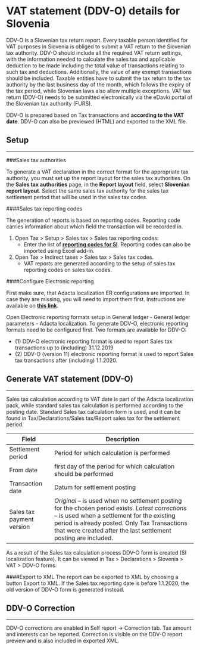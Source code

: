 # VAT statement (DDV-O) details for Slovenia

DDV-O is a Slovenian tax return report. Every taxable person identified for VAT purposes in Slovenia is obliged to submit a VAT return to the Slovenian tax authority. DDV-O should include all the required VAT return settings, with the information needed to calculate the sales tax and applicable deduction to be made including the total value of transactions relating to such tax and deductions. Additionally, the value of any exempt transactions should be included. Taxable entities have to submit the tax return to the tax authority by the last business day of the month, which follows the expiry of the tax period, while Slovenian laws also allow multiple exceptions. VAT tax return (DDV-O) needs to be submitted electronically via the eDavki portal of the Slovenian tax authority (FURS).

DDV-O is prepared based on Tax transactions and **according to the VAT date**. DDV-O can also be previewed (HTML) and exported to the XML file.

## **Setup**
----

###Sales tax authorities

To generate a VAT declaration in the correct format for the appropriate tax authority, you must set up the report layout for the sales tax authorities. On the **Sales tax authorities** page, in the **Report layout** field, select **Slovenian report layout**. Select the same sales tax authority for the sales tax settlement period that will be used in the sales tax codes. 

####Sales tax reporting codes

The generation of reports is based on reporting codes. Reporting code carries information about which field the transaction will be recorded in. 

1. Open Tax > Setup > Sales tax > Sales tax reporting codes:
   - Enter the list of **[reporting codes for SI](Reporting-codes.zip)**. Reporting codes can also be imported using Excel add-in. 
2. Open Tax > Indirect taxes > Sales tax > Sales tax codes.
   - VAT reports are generated according to the setup of sales tax reporting codes on sales tax codes.  

####Configure Electronic reporting 

First make sure, that Adacta localization ER configurations are imported. In case they are missing, you will need to import them first. Instructions are available on [**this link**](/How-to/Import-Adacta-ER-configurations). 

Open Electronic reporting formats setup in General ledger - General ledger parameters - Adacta localization. To generate DDV-O, electronic reporting formats need to be configured first. Two formats are available for DDV-O: 
   - (1) DDV-O electronic reporting format is used to report Sales tax transactions up to (including) 31.12.2019 
   - (2) DDV-O (version 11) electronic reporting format is used to report Sales tax transactions after (including) 1.1.2020. 

## **Generate VAT statement (DDV-O)** 
----

Sales tax calculation according to VAT date is part of the Adacta localization pack, while standard sales tax calculation is performed according to the posting date. Standard Sales tax calculation form is used, and it can be found in Tax/Declarations/Sales tax/Report sales tax for the settlement period.


| **Field**                 | **Description**                                                                                                                                                                                                     |
|---------------------------|---------------------------------------------------------------------------------------------------------------------------------------------------------------------------------------------------------------------|
| Settlement period         | Period for which calculation is performed                                                                                                                                                                           |
| From date                 | first day of the period for which calculation should be performed                                                                                                                                                   |
| Transaction date          | Datum for settlement posting                                                                                                                                                                                        |
| Sales tax payment version | _Original_ – is used when no settlement posting for the chosen period exists. _Latest corrections_ – is used when a settlement for the existing period is already posted. Only Tax Transactions that were created after the last settlement posting are included.  |


 
As a result of the Sales tax calculation process DDV-O form is created (SI localization feature). It can be viewed in Tax > Declarations > Slovenia > VAT > DDV-O forms. 

####Export to XML
The report can be exported to XML by choosing a button Export to XML. If the Sales tax reporting date is before 1.1.2020, the old version of DDV-O form is generated instead. 

## **DDV-O Correction** 
----

DDV-O corrections are enabled in Self report  -> Correction tab. Tax amount and interests can be reported. Correction is visible on the DDV-O report preview and is also included in exported XML.  

